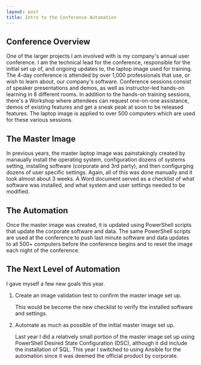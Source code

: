 ```yaml
---
layout: post
title: Intro to the Conference Automation
---
```


## Conference Overview

One of the larger projects I am involved with is my company's annual user conference. I am the technical lead for the conference, responsible for the initial set up of, and ongoing updates to, the laptop image used for training. The 4-day conference is attended by over 1,000 professionals that use, or wish to learn about, our company's software. Conference sessions consist of speaker presentations and demos, as well as instructor-led hands-on learning in 8 different rooms. In addition to the hands-on training sessions, there's a Workshop where attendees can request one-on-one assistance, demos of existing features and get a sneak peak at soon to be released features. The laptop image is applied to over 500 computers which are used for these various sessions.

## The Master Image

In previous years, the master laptop image was painstakingly created by manaually install the operating system, configuration dozens of systems setting, installing software (corporate and 3rd party), and then configurging dozens of user specific settings. Again, all of this was done manually and it took almost about 3 weeks. A Word document served as a checklist of what software was installed, and what system and user settings needed to be modified. 

## The Automation

Once the master image was created, it is updated using PowerShell scripts that update the corporate software and data. The same PowerShell scripts are used at the conference to push last minute software and data updates to all 500+ computers before the conference begins and to reset the image each night of the conference.

## The Next Level of Automation

I gave myself a few new goals this year.

1. Create an image validation test to confirm the master image set up.

    This would be become the new checklist to verify the installed software and settings.

1. Automate as much as possible of the initial master image set up.

    Last year I did a relatively small portion of the master image set up using PowerShell Desired State Configuration (DSC), although it did include the installation of SQL. This year I switched to using Ansible for the automation since it was deemed the official product by corporate.

 